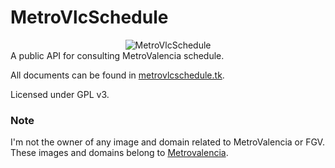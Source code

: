 # MetroVlcSchedule

<div style="text-align:center">
  <img src="https://github.com/legomolina/MetroVlcSchedule/blob/master/art/metrovlc_schedule_icon_192.png?raw=true" alt="MetroVlcSchedule">
</div>
A public API for consulting MetroValencia schedule.

All documents can be found in [metrovlcschedule.tk](http://metrovlcschedule.tk/).

Licensed under GPL v3.

### Note
I'm not the owner of any image and domain related to MetroValencia or FGV. These images and domains belong to 
[Metrovalencia](http://metrovalencia.es).
